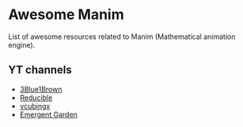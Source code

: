 # Awesome Manim
List of awesome resources related to Manim (Mathematical animation engine).


## YT channels
- [3Blue1Brown](https://www.youtube.com/channel/UCYO_jab_esuFRV4b17AJtAw)
- [Reducible](https://www.youtube.com/c/Reducible)
- [vcubingx](https://www.youtube.com/c/VCubingX)
- [Emergent Garden](https://www.youtube.com/channel/UCwBhBDsqiQflTMLy2epbQVw)
